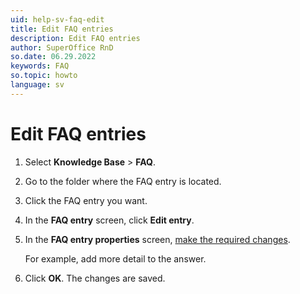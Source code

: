 ```yaml
---
uid: help-sv-faq-edit
title: Edit FAQ entries
description: Edit FAQ entries
author: SuperOffice RnD
so.date: 06.29.2022
keywords: FAQ
so.topic: howto
language: sv
---
```


# Edit FAQ entries

1. Select **Knowledge Base** > **FAQ**.
2. Go to the folder where the FAQ entry is located.
3. Click the FAQ entry you want.
4. In the **FAQ entry** screen, click **Edit entry**.
5. In the **FAQ entry properties** screen, [make the required changes][1].

    For example, add more detail to the answer.

6. Click **OK**. The changes are saved.

<!-- Referenced links -->
[1]: create.md

<!-- Referenced images -->

